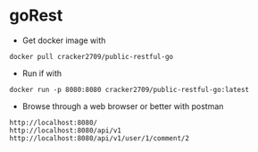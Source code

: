 # goRest

- Get docker image with

```shell script
docker pull cracker2709/public-restful-go
```
- Run if with
```shell script
docker run -p 8080:8080 cracker2709/public-restful-go:latest
```

- Browse through a web browser or better with postman
```
http://localhost:8080/
http://localhost:8080/api/v1
http://localhost:8080/api/v1/user/1/comment/2
```